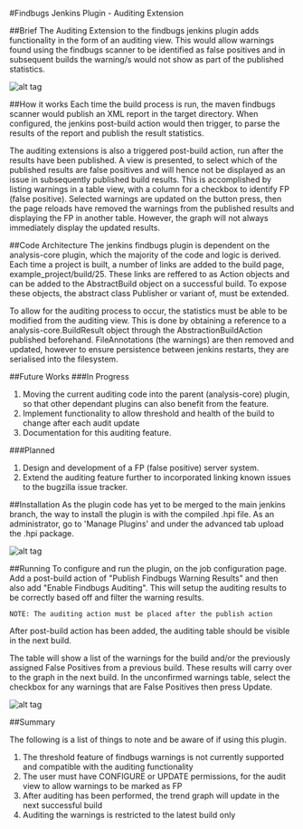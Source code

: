 #Findbugs Jenkins Plugin - Auditing Extension

##Brief
The Auditing Extension to the findbugs jenkins plugin adds functionality in the form of an auditing view. This would allow warnings found using the findbugs scanner to be identified as false positives and in subsequent builds the warning/s would not show as part of the published statistics. 

![alt tag](https://raw.github.com/willtmwu/SecureEngineeringProcess_OpenSource/master/plugins/pictures/findbugs-audit_view.png)

##How it works
Each time the build process is run, the maven findbugs scanner would publish an XML report in the target directory. When configured, the jenkins post-build action would then trigger, to parse the results of the report and publish the result statistics. 

The auditing extensions is also a triggered post-build action, run after the results have been published. A view is presented, to select which of the published results are false positives and will hence not be displayed as an issue in subsequently published build results. This is accomplished by listing warnings in a table view, with a column for a checkbox to identify FP (false positive). Selected warnings are updated on the button press, then the page reloads have removed the warnings from the published results and displaying the FP in another table. However, the graph will not always immediately display the updated results. 

##Code Architecture
The jenkins findbugs plugin is dependent on the analysis-core plugin, which the majority of the code and logic is derived. Each time a project is built, a number of links are added to the build page, example_project/build/25. These links are reffered to as Action objects and can be added to the AbstractBuild object on a successful build. To expose these objects, the abstract class Publisher or variant of, must be extended. 

To allow for the auditing process to occur, the statistics must be able to be modified from the auditing view. This is done by obtaining a reference to a analysis-core.BuildResult object through the AbstractionBuildAction published beforehand. FileAnnotations (the warnings) are then removed and updated, however to ensure persistence between jenkins restarts, they are serialised into the filesystem. 

##Future Works
###In Progress
1. Moving the current auditing code into the parent (analysis-core) plugin, so that other dependant plugins can also benefit from the feature. 
2. Implement functionality to allow threshold and health of the build to change after each audit update
3. Documentation for this auditing feature. 
        
###Planned
1. Design and development of a FP (false positive) server system. 
2. Extend the auditing feature further to incorporated linking known issues to the bugzilla issue tracker. 

##Installation
As the plugin code has yet to be merged to the main jenkins branch, the way to install the plugin is with the compiled .hpi file. As an administrator, go to 'Manage Plugins' and under the advanced tab upload the .hpi package.  

![alt tag](https://raw.github.com/willtmwu/SecureEngineeringProcess_OpenSource/master/plugins/pictures/installation_process.png)

##Running
To configure and run the plugin, on the job configuration page. Add a post-build action of "Publish Findbugs Warning Results" and then also add "Enable Findbugs Auditing". This will setup the auditing results to be correctly based off and filter the warning results. 

	NOTE: The auditing action must be placed after the publish action

After post-build action has been added, the auditing table should be visible in the next build. 

The table will show a list of the warnings for the build and/or the previously assigned False Positives from a previous build. These results will carry over to the graph in the next build. In the unconfirmed warnings table, select the checkbox for any warnings that are False Positives then press Update. 


![alt tag](https://raw.github.com/willtmwu/SecureEngineeringProcess_OpenSource/master/plugins/pictures/findbugs-audit_configure.png)


##Summary

The following is a list of things to note and be aware of if using this plugin. 

1. The threshold feature of findbugs warnings is not currently supported and compatible with the auditing functionality
2. The user must have CONFIGURE or UPDATE permissions, for the audit view to allow warnings to be marked as FP
3. After auditing has been performed, the trend graph will update in the next successful build
4. Auditing the warnings is restricted to the latest build only
